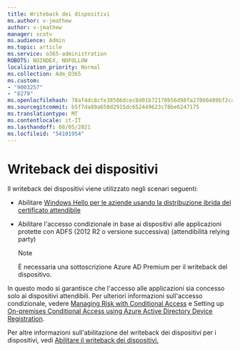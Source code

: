 ```yaml
---
title: Writeback dei dispositivi
ms.author: v-jmathew
author: v-jmathew
manager: scotv
ms.audience: Admin
ms.topic: article
ms.service: o365-administration
ROBOTS: NOINDEX, NOFOLLOW
localization_priority: Normal
ms.collection: Adm_O365
ms.custom:
- "9003257"
- "8279"
ms.openlocfilehash: 78af4dc8cfe38586dcec8d01b72170b56d98fa27860489bf2ca9544f32210c37
ms.sourcegitcommit: b5f7da89a650d2915dc652449623c78be6247175
ms.translationtype: MT
ms.contentlocale: it-IT
ms.lasthandoff: 08/05/2021
ms.locfileid: "54101954"
---
```

# <a name="device-writeback"></a>Writeback dei dispositivi

Il writeback dei dispositivi viene utilizzato negli scenari seguenti:

- Abilitare [Windows Hello per le aziende usando la distribuzione ibrida del certificato attendibile](https://docs.microsoft.com/windows/security/identity-protection/hello-for-business/hello-hybrid-cert-trust-prereqs#device-registration)
- Abilitare l'accesso condizionale in base ai dispositivi alle applicazioni protette con ADFS (2012 R2 o versione successiva) (attendibilità relying party)

    > [!NOTE]
    > È necessaria una sottoscrizione Azure AD Premium per il writeback del dispositivo.

In questo modo si garantisce che l'accesso alle applicazioni sia concesso solo ai dispositivi attendibili. Per ulteriori informazioni sull'accesso condizionale, vedere [Managing Risk with Conditional Access](https://docs.microsoft.com/azure/active-directory/conditional-access/overview) e Setting up [On-premises Conditional Access using Azure Active Directory Device Registration](https://docs.microsoft.com/azure/active-directory/devices/overview).

Per altre informazioni sull'abilitazione del writeback dei dispositivi per i dispositivi, vedi [Abilitare il writeback dei dispositivi.](https://docs.microsoft.com/azure/active-directory/hybrid/how-to-connect-device-writeback)
